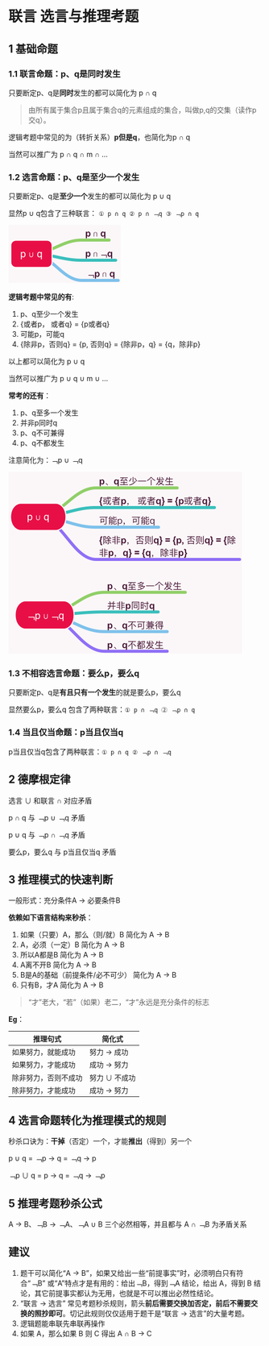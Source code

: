# 联言 选言与推理考题

## 1 基础命题

### 1.1 联言命题：p、q是同时发生

只要断定p、q是**同时**发生的都可以简化为 p ∩ q

> 由所有属于集合p且属于集合q的元素组成的集合，叫做p,q的交集（读作p交q）。

逻辑考题中常见的为（转折关系）**p但是q**，也简化为p ∩ q

当然可以推广为 p ∩ q ∩ m ∩ ...

### 1.2 选言命题：p、q是至少一个发生

只要断定p、q是**至少一个**发生的都可以简化为 p ∪ q

显然p ∪ q包含了三种联言： `① p ∩ q ② p ∩ ﹁q ③ ﹁p ∩ q`

![p或q](images/p或q关系.png)

**逻辑考题中常见的有**:

1. p、q至少一个发生
2. {或者p， 或者q} = {p或者q}
3. 可能p，可能q
4. {除非p，否则q} = {p, 否则q} = {除非p，q} = {q，除非p}

以上都可以简化为 p ∪ q

当然可以推广为 p ∪ q ∪ m ∪ ...

**常考的还有**：

1. p、q至多一个发生
2. 并非p同时q
3. p、q不可兼得
4. p、q不都发生

注意简化为：﹁p ∪ ﹁q

![p或q](images/p或q常见考题形式.png)

### 1.3 不相容选言命题：要么p，要么q

只要断定p、q是**有且只有一个发生**的就是要么p，要么q

显然要么p，要么q 包含了两种联言：`① p ∩ ﹁q ② ﹁p ∩ q`

### 1.4 当且仅当命题：p当且仅当q

p当且仅当q包含了两种联言：`① p ∩ q ② ﹁p ∩ ﹁q`

## 2 德摩根定律

选言 ∪ 和联言 ∩ 对应矛盾

p ∩ q 与 ﹁p ∪ ﹁q 矛盾

p ∪ q 与 ﹁p ∩ ﹁q 矛盾

要么p，要么q 与 p当且仅当q 矛盾

## 3 推理模式的快速判断

一般形式：充分条件A → 必要条件B

**依赖如下语言结构来秒杀**：

1. 如果（只要）A，那么（则/就）B 简化为 A → B
2. A，必须（一定）B 简化为 A → B
3. 所以A都是B 简化为 A → B
4. A离不开B 简化为 A → B
5. B是A的基础（前提条件/必不可少） 简化为 A → B
6. 只有B，才A 简化为 A → B

> “才”老大，“若”（如果）老二，“才”永远是充分条件的标志

**Eg**：

| 推理句式 | 简化式 |
| --- | --- |
| 如果努力，就能成功 | 努力 → 成功 |
| 如果努力，才能成功 | 成功 → 努力 |
| 除非努力，否则不成功 | 努力 ∪ 不成功 |
| 除非努力，才能成功 | 成功 → 努力 |

## 4 选言命题转化为推理模式的规则

秒杀口诀为：**干掉**（否定）一个，才能**推出**（得到）另一个

p ∪ q = ﹁p → q = ﹁q → p

﹁p ∪ q = p → q = ﹁q → ﹁p

## 5 推理考题秒杀公式

A → B、﹁B → ﹁A、﹁A ∪ B 三个必然相等，并且都与 A ∩ ﹁B 为矛盾关系

## 建议

1. 题干可以简化“A → B”，如果又给出一些“前提事实”时，必须明白只有符合“﹁B” 或“A”特点才是有用的：给出﹁B，得到﹁A 结论，给出 A，得到 B 结论，其它前提事实都认为无用，也就是不可以推出必然性结论。
2. “联言 → 选言” 常见考题秒杀规则，箭头**前后需要交换加否定，前后不需要交换的照抄即可**。切记此规则仅仅适用于题干是“联言 → 选言”的大量考题。
3. 逻辑题能串联先串联再操作
4. 如果 A，那么如果 B 则 C 得出 A ∩ B → C

